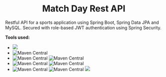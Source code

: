 <h1 align="center">Match Day Rest API</h1>

Restful API for a sports application using Spring Boot, Spring Data JPA and MySQL. Secured with role-based JWT authentication using Spring Security.

**Tools used:**

- ![](https://img.shields.io/badge/Java-11-%23007396?style=flat-square&logo=java)
- ![Maven Central](https://img.shields.io/maven-central/v/org.springframework.boot/spring-boot?color=%236DB33F&label=Spring%20Boot&logo=Spring%20Boot&style=flat-square&versionSuffix=2.5.2)
- ![Maven Central](https://img.shields.io/maven-central/v/org.springframework.boot/spring-boot-starter-data-jpa?color=%236DB33F&label=Spring%20Data%20JPA&logo=Spring%20Boot&style=flat-square&versionSuffix=2.5.2) ![Maven Central](https://img.shields.io/maven-central/v/mysql/mysql-connector-java?color=%234479A1&label=MySQL&logo=MySQL&logoColor=FFF&style=flat-square)
- ![Maven Central](https://img.shields.io/maven-central/v/org.springframework.boot/spring-boot-starter-security?color=%236DB33F&label=Spring%20Security&logo=Spring%20Boot&style=flat-square&versionSuffix=2.5.2) ![Maven Central](https://img.shields.io/maven-central/v/io.jsonwebtoken/jjwt?color=blueviolet&label=JWT&logo=JSON%20Web%20Tokens&style=flat-square&versionSuffix=0.9.1)
- ![Maven Central](https://img.shields.io/maven-central/v/org.projectlombok/lombok?label=Lombok&style=flat-square) ![Maven Central](https://img.shields.io/maven-central/v/org.modelmapper.extensions/modelmapper-spring?label=Model%20Mapper&style=flat-square) ![](https://img.shields.io/badge/Exception%20Handler-%20-red?style=flat-square)
